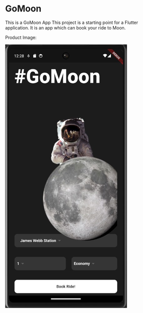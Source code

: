 # GoMoon

This is a GoMoon App
This project is a starting point for a Flutter application.
It is an app which can book your ride to Moon.

Product Image:

![Product Image](go_moon/FinalProduct/go_moon.jpg)
